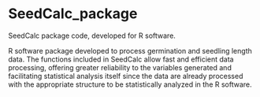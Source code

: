 # SeedCalc_package
 SeedCalc package code, developed for R software.

 R software package developed to process germination and seedling length data. The functions included in SeedCalc allow fast and efficient data processing, offering greater reliability to the variables generated and facilitating statistical analysis itself since the data are already processed with the appropriate structure to be statistically analyzed in the R software.
